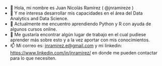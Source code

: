 - 👋 Hola, mi nombre es Juan Nicolás Ramírez ( @jnramireze ) 
- 👀 Y me interesa desarrollar mis capacidades en el área del Data Analytics and Data Science. 
- 🌱 Actualmente me encuentro aprendiendo Python y R con ayuda de algunos cursos online. 
- 💞️ Me gustaría encontrar algún lugar de trabajo en el cual pudiese aprender más sobre esto y a la vez aportar con mis conocimientos.
- 📫 Mi correo es: jnramirez.e@gmail.com y mi linkedin: https://www.linkedin.com/in/jnramirez/ en donde me pueden contactar para lo que necesiten.

<!---
jnramireze/jnramireze is a ✨ special ✨ repository because its `README.md` (this file) appears on your GitHub profile.
You can click the Preview link to take a look at your changes.
--->

